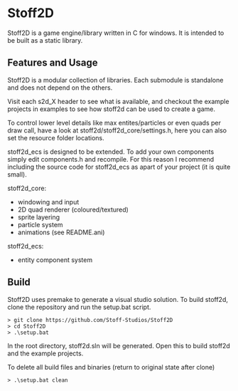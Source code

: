 # Stoff2D
Stoff2D is a game engine/library written in C for windows. It is intended to be
built as a static library.

## Features and Usage
Stoff2D is a modular collection of libraries. Each submodule is standalone and does
not depend on the others.

Visit each s2d_X header to see what is available, and checkout the example projects
in examples to see how stoff2d can be used to create a game.

To control lower level details like max entites/particles or even quads per draw
call, have a look at stoff2d/stoff2d_core/settings.h, here you can also set the 
resource folder locations.

stoff2d_ecs is designed to be extended. To add your own components simply edit 
components.h and recompile. For this reason I recommend including the source code 
for stoff2d_ecs as apart of your project (it is quite small).

stoff2d_core:
- windowing and input
- 2D quad renderer (coloured/textured)
- sprite layering
- particle system
- animations (see README.ani)

stoff2d_ecs:
- entity component system

## Build
Stoff2D uses premake to generate a visual studio solution. To build stoff2d,
clone the repository and run the setup.bat script. 
```batch
> git clone https://github.com/Stoff-Studios/Stoff2D
> cd Stoff2D
> .\setup.bat
```
In the root directory, stoff2d.sln will be generated. Open this to build stoff2d
and the example projects.

To delete all build files and binaries (return to original state after clone)
```batch
> .\setup.bat clean
```
